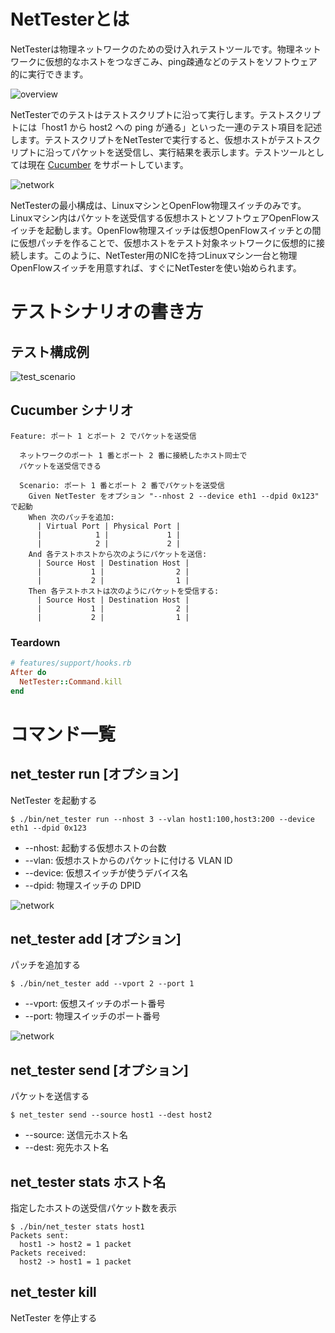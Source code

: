 # NetTesterとは

NetTesterは物理ネットワークのための受け入れテストツールです。物理ネットワークに仮想的なホストをつなぎこみ、ping疎通などのテストをソフトウェア的に実行できます。

![overview](https://raw.githubusercontent.com/yasuhito/net_tester/develop/img/overview.png)

NetTesterでのテストはテストスクリプトに沿って実行します。テストスクリプトには「host1 から host2 への ping が通る」といった一連のテスト項目を記述します。テストスクリプトをNetTesterで実行すると、仮想ホストがテストスクリプトに沿ってパケットを送受信し、実行結果を表示します。テストツールとしては現在 [Cucumber](https://cucumber.io) をサポートしています。

![network](https://raw.githubusercontent.com/yasuhito/net_tester/develop/img/network.png)

NetTesterの最小構成は、LinuxマシンとOpenFlow物理スイッチのみです。Linuxマシン内はパケットを送受信する仮想ホストとソフトウェアOpenFlowスイッチを起動します。OpenFlow物理スイッチは仮想OpenFlowスイッチとの間に仮想パッチを作ることで、仮想ホストをテスト対象ネットワークに仮想的に接続します。このように、NetTester用のNICを持つLinuxマシン一台と物理OpenFlowスイッチを用意すれば、すぐにNetTesterを使い始められます。


# テストシナリオの書き方

## テスト構成例

![test_scenario](https://raw.githubusercontent.com/yasuhito/net_tester/develop/img/test_scenario.png)

## Cucumber シナリオ

```cucumber
Feature: ポート 1 とポート 2 でパケットを送受信

  ネットワークのポート 1 番とポート 2 番に接続したホスト同士で
  パケットを送受信できる

  Scenario: ポート 1 番とポート 2 番でパケットを送受信
    Given NetTester をオプション "--nhost 2 --device eth1 --dpid 0x123" で起動
    When 次のパッチを追加:
      | Virtual Port | Physical Port |
      |            1 |             1 |
      |            2 |             2 |
    And 各テストホストから次のようにパケットを送信:
      | Source Host | Destination Host |
      |           1 |                2 |
      |           2 |                1 |
    Then 各テストホストは次のようにパケットを受信する:
      | Source Host | Destination Host |
      |           1 |                2 |
      |           2 |                1 |
```

### Teardown

```ruby
# features/support/hooks.rb
After do
  NetTester::Command.kill
end
```


# コマンド一覧

## net_tester run [オプション]
NetTester を起動する

```shellsession
$ ./bin/net_tester run --nhost 3 --vlan host1:100,host3:200 --device eth1 --dpid 0x123
```

* --nhost: 起動する仮想ホストの台数
* --vlan: 仮想ホストからのパケットに付ける VLAN ID
* --device: 仮想スイッチが使うデバイス名
* --dpid: 物理スイッチの DPID

![network](https://raw.githubusercontent.com/yasuhito/net_tester/develop/img/run_example.png)

## net_tester add [オプション]
パッチを追加する

```shellsession
$ ./bin/net_tester add --vport 2 --port 1
```

* --vport: 仮想スイッチのポート番号
* --port: 物理スイッチのポート番号

![network](https://raw.githubusercontent.com/yasuhito/net_tester/develop/img/add_example.png)

## net_tester send [オプション]
パケットを送信する

```shellsession
$ net_tester send --source host1 --dest host2
```

* --source: 送信元ホスト名
* --dest: 宛先ホスト名

## net_tester stats ホスト名
指定したホストの送受信パケット数を表示

```shellsession
$ ./bin/net_tester stats host1
Packets sent:
  host1 -> host2 = 1 packet
Packets received:
  host2 -> host1 = 1 packet
```

## net_tester kill
NetTester を停止する
